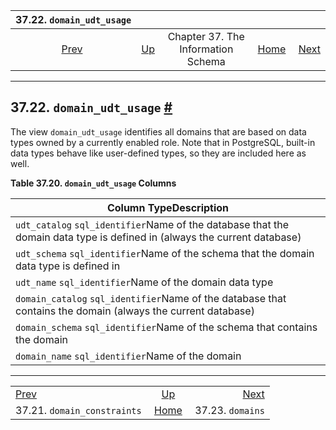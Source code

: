 

|                        37.22. `domain_udt_usage`                        |                                                                    |                                    |                                                       |                                                   |
| :---------------------------------------------------------------------: | :----------------------------------------------------------------- | :--------------------------------: | ----------------------------------------------------: | ------------------------------------------------: |
| [Prev](infoschema-domain-constraints.html "37.21. domain_constraints")  | [Up](information-schema.html "Chapter 37. The Information Schema") | Chapter 37. The Information Schema | [Home](index.html "PostgreSQL 17devel Documentation") |  [Next](infoschema-domains.html "37.23. domains") |

***

## 37.22. `domain_udt_usage` [#](#INFOSCHEMA-DOMAIN-UDT-USAGE)

The view `domain_udt_usage` identifies all domains that are based on data types owned by a currently enabled role. Note that in PostgreSQL, built-in data types behave like user-defined types, so they are included here as well.

**Table 37.20. `domain_udt_usage` Columns**

| Column TypeDescription                                                                                                   |
| ------------------------------------------------------------------------------------------------------------------------ |
| `udt_catalog` `sql_identifier`Name of the database that the domain data type is defined in (always the current database) |
| `udt_schema` `sql_identifier`Name of the schema that the domain data type is defined in                                  |
| `udt_name` `sql_identifier`Name of the domain data type                                                                  |
| `domain_catalog` `sql_identifier`Name of the database that contains the domain (always the current database)             |
| `domain_schema` `sql_identifier`Name of the schema that contains the domain                                              |
| `domain_name` `sql_identifier`Name of the domain                                                                         |

***

|                                                                         |                                                                    |                                                   |
| :---------------------------------------------------------------------- | :----------------------------------------------------------------: | ------------------------------------------------: |
| [Prev](infoschema-domain-constraints.html "37.21. domain_constraints")  | [Up](information-schema.html "Chapter 37. The Information Schema") |  [Next](infoschema-domains.html "37.23. domains") |
| 37.21. `domain_constraints`                                             |        [Home](index.html "PostgreSQL 17devel Documentation")       |                                  37.23. `domains` |
